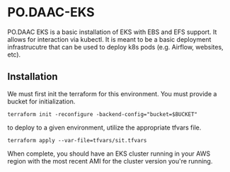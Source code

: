# PO.DAAC-EKS

PO.DAAC EKS is a basic installation of EKS with EBS and EFS support. It allows for interaction via kubectl. It is meant to be a basic deployment infrastrucutre that can be used to deploy k8s pods (e.g. Airflow, websites, etc).

## Installation

We must first init the terraform for this environment. You must provide a bucket for initialization. 

```
terraform init -reconfigure -backend-config="bucket=$BUCKET"
```

to deploy to a given environment, utilize the appropriate tfvars file.

```
terraform apply --var-file=tfvars/sit.tfvars
```

When complete, you should have an EKS cluster running in your AWS region with the most recent AMI for the cluster version you're running.

